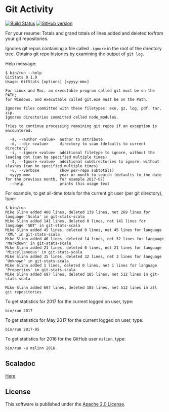 # Git Activity

[![Build Status](https://travis-ci.org/mslinn/git-stats-scala.svg?branch=master)](https://travis-ci.org/mslinn/git-stats-scala)
[![GitHub version](https://badge.fury.io/gh/mslinn%2Fgit-stats-scala.svg)](https://badge.fury.io/gh/mslinn%2Fgit-status-scala)

For your resume: Totals and grand totals of lines added and deleted to/from your git repositories.

Ignores git repos containing a file called `.ignore` in the root of the directory tree.
Obtains git repo histories by examining the output of `git log`.

Help message:
```
$ bin/run --help
GitStats 0.1.0
Usage: GitStats [options] [<yyyy-mm>]

For Linux and Mac, an executable program called git must be on the PATH;
for Windows, and executable called git.exe must be on the Path.

Ignores files committed with these filetypes: exe, gz, log, pdf, tar, zip.
Ignores directories committed called node_modules.

Tries to continue processing remaining git repos if an exception is encountered.

  -a, --author <value>  author to attribute
  -d, --dir <value>     directory to scan (defaults to current directory)
  -i, --ignore <value>  additional filetype to ignore, without the leading dot (can be specified multiple times)
  -I, --Ignore <value>  additional subdirectories to ignore, without slashes (can be specified multiple times)
  -v, --verbose         show per-repo subtotals)
  <yyyy-mm>             year or month to search (defaults to the date for the previous month, for example 2017-07)
  --help                prints this usage text
```

For example, to get all-time totals for the current git user (per git directory), type:
```
$ bin/run
Mike Slinn added 408 lines, deleted 139 lines, net 269 lines for language 'Scala' in git-stats-scala
Mike Slinn added 141 lines, deleted 0 lines, net 141 lines for language 'SBT' in git-stats-scala
Mike Slinn added 45 lines, deleted 0 lines, net 45 lines for language 'XML' in git-stats-scala
Mike Slinn added 46 lines, deleted 14 lines, net 32 lines for language 'Markdown' in git-stats-scala
Mike Slinn added 21 lines, deleted 0 lines, net 21 lines for language 'Miscellaneous' in git-stats-scala
Mike Slinn added 35 lines, deleted 32 lines, net 3 lines for language 'Unknown' in git-stats-scala
Mike Slinn added 1 lines, deleted 0 lines, net 1 lines for language 'Properties' in git-stats-scala
Mike Slinn added 697 lines, deleted 185 lines, net 512 lines in git-stats-scala

Mike Slinn added 697 lines, deleted 185 lines, net 512 lines in all git repositories
```

To get statistics for 2017 for the current logged on user, type:

    bin/run 2017

To get statistics for May 2017 for the current logged on user, type:

    bin/run 2017-05

To get statistics for 2016 for the GitHub user `mslinn`, type:

    bin/run -u mslinn 2016

## Scaladoc
[Here](http://mslinn.github.io/git-stats-scala/latest/api/index.html)

## License
This software is published under the [Apache 2.0 License](http://www.apache.org/licenses/LICENSE-2.0.html).

